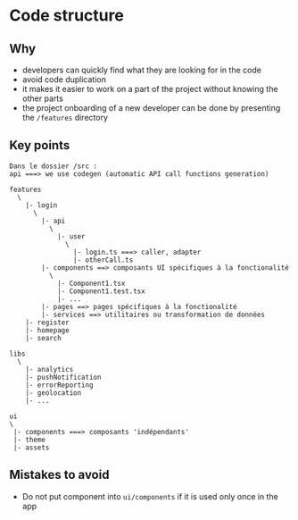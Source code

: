 # Code structure

## Why

- developers can quickly find what they are looking for in the code
- avoid code duplication
- it makes it easier to work on a part of the project without knowing the other parts
- the project onboarding of a new developer can be done by presenting the `/features` directory

## Key points

```
Dans le dossier /src :
api ===> we use codegen (automatic API call functions generation)

features
  \
    |- login
      \
        |- api
          \
            |- user
              \
                |- login.ts ===> caller, adapter
                |- otherCall.ts
        |- components ==> composants UI spécifiques à la fonctionalité
          \
            |- Component1.tsx
            |- Component1.test.tsx
            |- ...
        |- pages ==> pages spécifiques à la fonctionalité
        |- services ==> utilitaires ou transformation de données
    |- register
    |- homepage
    |- search

libs
  \
    |- analytics
    |- pushNotification
    |- errorReporting
    |- geolocation
    |- ...

ui
\
 |- components ===> composants 'indépendants'
 |- theme
 |- assets
```

## Mistakes to avoid

- Do not put component into `ui/components` if it is used only once in the app
